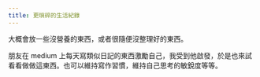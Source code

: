 ```yaml
---
title: 更瑣碎的生活紀錄
---
```


大概會放一些沒營養的東西，或者很隨便沒整理好的東西。

朋友在 medium 上每天寫類似日記的東西激勵自己，我受到他啟發，於是也來試看看做做這東西。也可以維持寫作習慣，維持自己思考的敏銳度等等。
